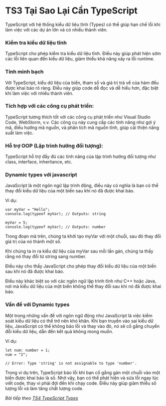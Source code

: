 # TS3 Tại Sao Lại Cần TypeScript

TypeScript với hệ thống kiểu dữ liệu tĩnh (Types) có thể giúp hạn chế lỗi khi làm việc với các dự án lớn và có nhiều thành viên.

### Kiểm tra kiểu dữ liệu tĩnh

TypeScript cho phép kiểm tra kiểu dữ liệu tĩnh. Điều này giúp phát hiện sớm các lỗi liên quan đến kiểu dữ liệu, giảm thiểu khả năng xảy ra lỗi runtime.

### Tính minh bạch

Với TypeScript, kiểu dữ liệu của biến, tham số và giá trị trả về của hàm đều được khai báo rõ ràng. Điều này giúp code dễ đọc và dễ hiểu hơn, đặc biệt khi làm việc với nhiều thành viên.

### Tích hợp với các công cụ phát triển: 

TypeScript tương thích tốt với các công cụ phát triển như Visual Studio Code, WebStorm, v.v. Các công cụ này cung cấp các tính năng như gợi ý mã, điều hướng mã nguồn, và phân tích mã nguồn tĩnh, giúp cải thiện năng suất làm việc.

### Hỗ trợ OOP (Lập trình hướng đối tượng): 

TypeScript hỗ trợ đầy đủ các tính năng của lập trình hướng đối tượng như class, interface, inheritance, etc.

### Dynamic types với javascript

JavaScript là một ngôn ngữ lập trình động, điều này có nghĩa là bạn có thể thay đổi kiểu dữ liệu của một biến sau khi nó đã được khai báo. 

Ví dụ:

```
var myVar = "Hello";
console.log(typeof myVar); // Outputs: string

myVar = 5;
console.log(typeof myVar); // Outputs: number
```

Trong đoạn mã trên, chúng ta khởi tạo myVar với một chuỗi, sau đó thay đổi giá trị của nó thành một số. 

Khi chúng ta in ra kiểu dữ liệu của myVar sau mỗi lần gán, chúng ta thấy rằng nó thay đổi từ string sang number. 

Điều này cho thấy JavaScript cho phép thay đổi kiểu dữ liệu của một biến sau khi nó đã được khai báo. 

Điều này khác biệt so với các ngôn ngữ lập trình tĩnh như C++ hoặc Java, nơi mà kiểu dữ liệu của một biến không thể thay đổi sau khi nó đã được khai báo.

### Vấn đề với Dynamic types

Một trong những vấn đề với ngôn ngữ động như JavaScript là việc kiểm soát kiểu dữ liệu có thể trở nên khó khăn. Khi bạn truyền vào sai kiểu dữ liệu, JavaScript có thể không báo lỗi và thay vào đó, nó sẽ cố gắng chuyển đổi kiểu dữ liệu, dẫn đến kết quả không mong muốn. 

Ví dụ:

```
let num: number = 1;
num = "2"; 

// Error: Type 'string' is not assignable to type 'number'.
```

Trong ví dụ trên, TypeScript báo lỗi khi bạn cố gắng gán một chuỗi vào một biến được khai báo là số. 
Nhờ vậy, bạn có thể phát hiện và sửa lỗi ngay lúc viết code, thay vì phải đợi đến khi chạy code. 
Điều này giúp giảm thiểu số lượng lỗi và làm tăng chất lượng code.


*Bài tiếp theo [TS4 TypeScript Types](/session/session_004_ts_types.md)*